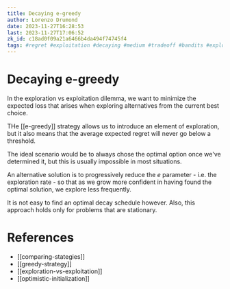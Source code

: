 ```yaml
---
title: Decaying e-greedy
author: Lorenzo Drumond
date: 2023-11-27T16:28:53
last: 2023-11-27T17:06:52
zk_id: c18ad0f09a21a6466b4da494f74745f4
tags: #regret #exploitation #decaying #medium #tradeoff #bandits #exploration #statistics #greedy #strategy #math #multi_armed
---
```



# Decaying e-greedy

In the exploration vs exploitation dilemma, we want to minimize the expected loss that arises when exploring alternatives from the current best choice.

THe [[e-greedy]] strategy allows us to introduce an element of exploration, but it also means that the average expected regret will never go below a threshold.

The ideal scenario would be to always chose the optimal option once we've determined it, but this is usually impossible in most situations.

An alternative solution is to progressively reduce the $e$ parameter - i.e. the exploration rate - so that as we grow more confident in having found the optimal solution, we explore less frequently.

It is not easy to find an optimal decay schedule however. Also, this approach holds only for problems that are stationary.

# References
- [[comparing-stategies]]
- [[greedy-strategy]]
- [[exploration-vs-exploitation]]
- [[optimistic-initialization]]
